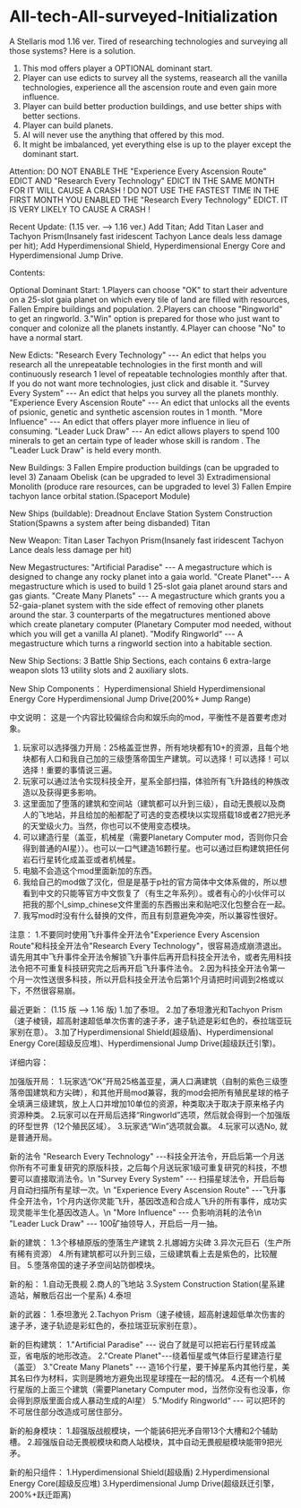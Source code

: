 # All-tech-All-surveyed-Initialization
A Stellaris mod
1.16 ver.
Tired of researching technologies and surveying all those systems?
Here is a solution.
1. This mod offers player a OPTIONAL dominant  start. 
2. Player can use edicts to survey all the systems, reasearch all the vanilla technologies, experience all the ascension route and even gain more influence.
3. Player can build better production buildings, and use better ships with better sections.
4. Player can build planets.
5. AI will never use the anything that offered by this mod.
6. It might be imbalanced, yet everything else is up to the player except the dominant start.

Attention:
DO NOT ENABLE THE "Experience Every Ascension Route" EDICT AND "Research Every Technology" EDICT IN THE SAME MONTH FOR IT WILL CAUSE A CRASH !
DO NOT USE THE FASTEST TIME IN THE FIRST MONTH YOU ENABLED THE "Research Every Technology" EDICT. IT IS VERY LIKELY TO CAUSE A CRASH !

Recent Update:
(1.15 ver. --> 1.16 ver.)
Add Titan;
Add Titan Laser and Tachyon Prism(Insanely fast iridescent Tachyon Lance deals less damage per hit);
Add Hyperdimensional Shield, Hyperdimensional Energy Core and Hyperdimensional Jump Drive.

Contents:

Optional Dominant Start:
1.Players can choose "OK" to start their adventure on a 25-slot gaia planet on which every tile of land are filled with resources, Fallen Empire buildings and population.
2.Players can choose "Ringworld" to get an ringworld.
3."Win" option is prepared for those who just want to conquer and colonize all the planets instantly. 
4.Player can choose "No" to have a normal start.

New Edicts:
"Research Every Technology" --- An edict that helps you research all the unrepeatable technologies in the first month and will continuously research 1 level of repeatable technologies monthly after that. If you do not want more technologies, just click and disable it.
"Survey Every System" --- An edict that helps you survey all the planets monthly.
"Experience Every Ascension Route" --- An edict that unlocks all the events of psionic, genetic and synthetic ascension routes in 1 month.
"More Influence" --- An edict that offers player more influence in lieu of consuming.
"Leader Luck Draw" --- An edict allows players to spend 100 minerals to get an certain type of leader whose skill is random . The "Leader Luck Draw" is held every month.

New Buildings:
3 Fallen Empire production buildings (can be upgraded to level 3)
Zanaam Obelisk (can be upgraded to level 3)
Extradimensional Monolith (produce rare resources, can be upgraded to level 3)
Fallen Empire tachyon lance orbital station.(Spaceport Module)

New Ships (buildable):
Dreadnout
Enclave Station
System Construction Station(Spawns a system after being disbanded)
Titan

New Weapon:
Titan Laser
Tachyon Prism(Insanely fast iridescent Tachyon Lance deals less damage per hit)

New Megastructures:
"Artificial Paradise" --- A megastructure which is designed to change any rocky planet into a gaia world.
"Create Planet"--- A megastructure which is used to build 1 25-slot gaia planet around stars and gas giants.
"Create Many Planets" --- A megastructure which grants you a 52-gaia-planet system with the side effect of removing other planets around the star.
3 counterparts of the megatructures mentioned above which create planetary computer (Planetary Computer mod needed, without which you will get a vanilla AI planet). 
”Modify Ringworld“ --- A megastructure which turns a ringworld section into a habitable section.

New Ship Sections:
 3 Battle Ship Sections, each contains 6 extra-large weapon slots 13 utility slots and 2 auxiliary slots.
 
New Ship Components：
Hyperdimensional Shield
Hyperdimensional Energy Core
Hyperdimensional Jump Drive(200%+ Jump Range)

中文说明：
这是一个内容比较偏综合向和娱乐向的mod，平衡性不是首要考虑对象。
1. 玩家可以选择强力开局：25格盖亚世界，所有地块都有10+的资源，且每个地块都有人口和我自己加的三级堕落帝国生产建筑。可以选择！可以选择！可以选择！重要的事情说三遍。
2. 玩家可以通过法令实现科技全开，星系全部扫描，体验所有飞升路线的种族改造以及获得更多影响。
3. 这里面加了堕落的建筑和空间站（建筑都可以升到三级），自动无畏舰以及商人的飞地站，并且给加的船都配了可选的变态模块以实现搭载18或者27把光矛的天堂级火力。当然，你也可以不使用变态模块。
4. 可以建造行星（盖亚，机械星（需要Planetary Computer mod，否则你只会得到普通的AI星））。也可以一口气建造16颗行星。也可以通过巨构建筑把任何岩石行星转化成盖亚或者机械星。
5. 电脑不会造这个mod里面新加的东西。
6. 我给自己的mod做了汉化，但是是基于p社的官方简体中文体系做的，所以想看到中文的只能等官方中文恢复了（有生之年系列）。或者有心的小伙伴可以把我的那个l_simp_chinese文件里面的东西搬出来和贴吧汉化包整合在一起。
7. 我写mod时没有什么替换的文件，而且有刻意避免冲突，所以兼容性很好。

注意：
1.不要同时使用飞升事件全开法令"Experience Every Ascension Route"和科技全开法令"Research Every Technology"，很容易造成崩溃退出。请先用其中飞升事件全开法令解锁飞升事件后再开启科技全开法令，或者先用科技法令把不可重复科技研究完之后再开启飞升事件法令。
2.因为科技全开法令第一个月一次性送很多科技，所以开启科技全开法令后第1个月请把时间调到2格或以下，不然很容易崩。

最近更新：
(1.15 版 --> 1.16 版)
1.加了泰坦。
2.加了泰坦激光和Tachyon Prism（速子棱镜，超高射速超低单次伤害的速子矛，速子轨迹是彩虹色的，泰拉瑞亚玩家别在意）。
3.加了Hyperdimensional Shield(超级盾)、Hyperdimensional Energy Core(超级反应堆)、Hyperdimensional Jump Drive(超级跃迁引擎)。

详细内容：

加强版开局：
1.玩家选“OK”开局25格盖亚星，满人口满建筑（自制的紫色三级堕落帝国建筑和方尖碑），和其他开局mod兼容，我的mod会把所有殖民星球的格子全填满三级建筑，放上人口并增加10单位的资源，种类取决于取决于原来格子内资源种类。
2.玩家可以在开局后选择“Ringworld”选项，然后就会得到一个加强版的环型世界（12个殖民区域）。
3.玩家选“Win”选项就会赢。
4.玩家可以选No, 就是普通开局。

新的法令
"Research Every Technology" ---科技全开法令，开启后第一个月送你所有不可重复研究的原版科技，之后每个月送玩家1级可重复研究的科技，不想要可以直接取消法令。\n
"Survey Every System" --- 扫描星球法令，开启后每月自动扫描所有星球一次。\n
"Experience Every Ascension Route" ---飞升事件全开法令，1个月内送你灵能飞升，基因改造和合成人飞升的所有事件，成功实现灵能半生化基因改造人。\n
"More Influence" --- 负影响消耗的法令\n
"Leader Luck Draw" --- 100矿抽领导人，开启后一月一抽。

新的建筑：
1.3个移植原版的堕落生产建筑
2.扎娜姆方尖碑
3.异次元巨石（生产所有稀有资源）
4.所有建筑都可以升到三级，三级建筑看上去是紫色的，比较醒目。
5.堕落帝国的速子矛空间站防御模块。

新的船：
1.自动无畏舰
2.商人的飞地站
3.System Construction Station(星系建造站，解散后召出一个星系)
4.泰坦

新的武器：
1.泰坦激光
2.Tachyon Prism（速子棱镜，超高射速超低单次伤害的速子矛，速子轨迹是彩虹色的，泰拉瑞亚玩家别在意）。

新的巨构建筑：
1."Artificial Paradise" --- 说白了就是可以把岩石行星转成盖亚，省电版的地形改造。
2."Create Planet"---绕着恒星或气体巨行星建造行星（盖亚）
3."Create Many Planets" --- 造16个行星，要干掉星系内其他行星，美其名曰作为材料，实则是腾地方避免出现星球撞在一起的情况。
4.还有一个机械行星版的上面三个建筑（需要Planetary Computer mod，当然你没有也没事，你会得到原版里面合成人暴动生成的AI星）
5.”Modify Ringworld“ --- 可以把环的不可居住部分改造成可居住部分。

新的船身模块：
1.超强版战舰模块，一个能装6把光矛自带13个大槽和2个辅助槽。
2.超强版自动无畏舰模块和商人站模块，其中自动无畏舰艇模块能带9把光矛。

新的船只组件：
1.Hyperdimensional Shield(超级盾)
2.Hyperdimensional Energy Core(超级反应堆)
3.Hyperdimensional Jump Drive(超级跃迁引擎，200%+跃迁距离)
